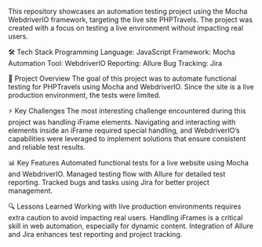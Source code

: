 This repository showcases an automation testing project using the Mocha WebdriverIO framework, targeting the live site PHPTravels. The project was created with a focus on testing a live environment without impacting real users.

🛠️ Tech Stack
Programming Language: JavaScript
Framework: Mocha
Automation Tool: WebdriverIO
Reporting: Allure
Bug Tracking: Jira

🚀 Project Overview
The goal of this project was to automate functional testing for PHPTravels using Mocha and WebdriverIO. Since the site is a live production environment, the tests were limited.

⚡ Key Challenges
The most interesting challenge encountered during this project was handling iFrame elements. Navigating and interacting with elements inside an iFrame required special handling, and WebdriverIO’s capabilities were leveraged to implement solutions that ensure consistent and reliable test results.

📊 Key Features
Automated functional tests for a live website using Mocha and WebdriverIO.
Managed testing flow with Allure for detailed test reporting.
Tracked bugs and tasks using Jira for better project management.

🔍 Lessons Learned
Working with live production environments requires extra caution to avoid impacting real users.
Handling iFrames is a critical skill in web automation, especially for dynamic content.
Integration of Allure and Jira enhances test reporting and project tracking.
